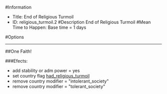 #Information
 - Title: End of Religious Turmoil
 - ID: religious_turmoil.2
#Description
End of Religious Turmoil
#Mean Time to Happen:
Base time = 1 days

#Options

___
##One Faith!

###Efects:<ul><li>add stability or adm power = yes</li><li>set country flag [had_religious_turmoil](../flags/had_religious_turmoil.md)</li><li>remove country modifier = "intolerant_society"</li><li>remove country modifier = "tolerant_society"</li></ul>

